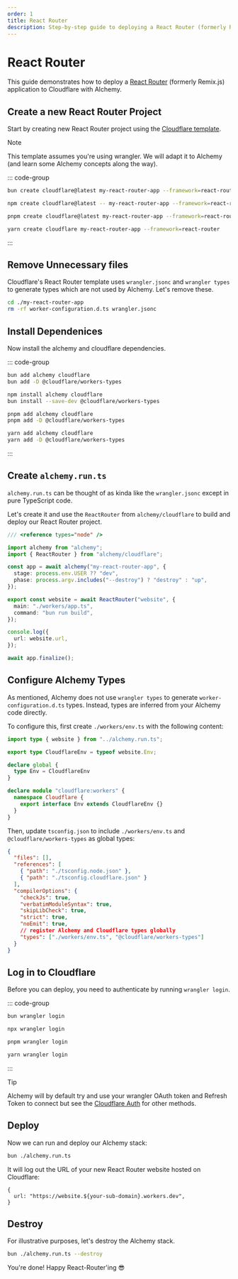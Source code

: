 ```yaml
---
order: 1
title: React Router
description: Step-by-step guide to deploying a React Router (formerly Remix) application to Cloudflare Workers using Alchemy.
---
```


# React Router

This guide demonstrates how to deploy a [React Router](https://reactrouter.com/) (formerly Remix.js) application to Cloudflare with Alchemy.

## Create a new React Router Project

Start by creating new React Router project using the [Cloudflare template](https://developers.cloudflare.com/workers/frameworks/framework-guides/react-router/). 

> [!NOTE]
> This template assumes you're using wrangler. We will adapt it to Alchemy (and learn some Alchemy concepts along the way).


::: code-group

```sh [bun]
bun create cloudflare@latest my-react-router-app --framework=react-router
```

```sh [npm]
npm create cloudflare@latest -- my-react-router-app --framework=react-router
```

```sh [pnpm]
pnpm create cloudflare@latest my-react-router-app --framework=react-router
```

```sh [yarn]
yarn create cloudflare my-react-router-app --framework=react-router
```

:::

## Remove Unnecessary files

Cloudflare's React Router template uses `wrangler.jsonc` and `wrangler types` to generate types which are not used by Alchemy. Let's remove these.

```sh
cd ./my-react-router-app
rm -rf worker-configuration.d.ts wrangler.jsonc
```

## Install Dependenices

Now install the alchemy and cloudflare dependencies.

::: code-group

```sh [bun]
bun add alchemy cloudflare
bun add -D @cloudflare/workers-types
```

```sh [npm]
npm install alchemy cloudflare
bun install --save-dev @cloudflare/workers-types
```

```sh [pnpm]
pnpm add alchemy cloudflare
pnpm add -D @cloudflare/workers-types
```

```sh [yarn]
yarn add alchemy cloudflare
yarn add -D @cloudflare/workers-types
```
:::

## Create `alchemy.run.ts`

`alchemy.run.ts` can be thought of as kinda like the `wrangler.jsonc` except in pure TypeScript code.

Let's create it and use the `ReactRouter` from `alchemy/cloudflare` to build and deploy our React Router project.

```ts
/// <reference types="node" />

import alchemy from "alchemy";
import { ReactRouter } from "alchemy/cloudflare";

const app = await alchemy("my-react-router-app", {
  stage: process.env.USER ?? "dev",
  phase: process.argv.includes("--destroy") ? "destroy" : "up",
});

export const website = await ReactRouter("website", {
  main: "./workers/app.ts",
  command: "bun run build",
});

console.log({
  url: website.url,
});

await app.finalize();
```

## Configure Alchemy Types

As mentioned, Alchemy does not use `wrangler types` to generate `worker-configuration.d.ts` types. Instead, types are inferred from your Alchemy code directly.

To configure this, first create `./workers/env.ts` with the following content:

```ts
import type { website } from "../alchemy.run.ts";

export type CloudflareEnv = typeof website.Env;

declare global {
  type Env = CloudflareEnv
}

declare module "cloudflare:workers" {
  namespace Cloudflare {
    export interface Env extends CloudflareEnv {}
  }
}
```

Then, update `tsconfig.json` to include `./workers/env.ts` and `@cloudflare/workers-types` as global types:

```json
{
  "files": [],
  "references": [
    { "path": "./tsconfig.node.json" },
    { "path": "./tsconfig.cloudflare.json" }
  ],
  "compilerOptions": {
    "checkJs": true,
    "verbatimModuleSyntax": true,
    "skipLibCheck": true,
    "strict": true,
    "noEmit": true,
    // register Alchemy and Cloudflare types globally
    "types": ["./workers/env.ts", "@cloudflare/workers-types"]
  }
}
```

## Log in to Cloudflare

Before you can deploy, you need to authenticate by running `wrangler login`.

::: code-group

```sh [bun]
bun wrangler login
```

```sh [npm]
npx wrangler login
```

```sh [pnpm]
pnpm wrangler login
```

```sh [yarn]
yarn wrangler login
```
:::

> [!TIP]
> Alchemy will by default try and use your wrangler OAuth token and Refresh Token to connect but see the [Cloudflare Auth](../guides/cloudflare-auth.md) for other methods.

## Deploy

Now we can run and deploy our Alchemy stack:

```sh
bun ./alchemy.run.ts
```

It will log out the URL of your new React Router website hosted on Cloudflare:
```
{
  url: "https://website.${your-sub-domain}.workers.dev",
}
```

## Destroy

For illustrative purposes, let's destroy the Alchemy stack.

```sh
bun ./alchemy.run.ts --destroy
```

You're done! Happy React-Router'ing 😎